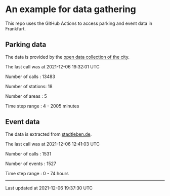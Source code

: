 # An example for data gathering

This repo uses the GitHub Actions to access parking and event data in Frankfurt.

## Parking data
The data is provided by the [open data collection of the city](https://www.offenedaten.frankfurt.de/).

The last call was at 2021-12-06 19:32:01 UTC

Number of calls   : 13483

Number of stations:    18

Number of areas   :     5

Time step range   :     4 -  2005 minutes


## Event data
The data is extracted from [stadtleben.de](https://stadtleben.de/frankfurt/).

The last call was at 2021-12-06 12:41:03 UTC

Number of calls   : 1531

Number of events  : 1527

Time step range   :    0 -   74 hours


----

Last updated at 2021-12-06 19:37:30 UTC
